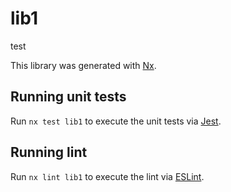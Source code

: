 # lib1

test

This library was generated with [Nx](https://nx.dev).

## Running unit tests

Run `nx test lib1` to execute the unit tests via [Jest](https://jestjs.io).

## Running lint

Run `nx lint lib1` to execute the lint via [ESLint](https://eslint.org/).
